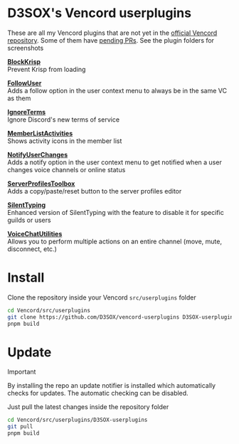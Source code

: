 # D3SOX's Vencord userplugins

These are all my Vencord plugins that are not yet in the [official Vencord repository](https://vencord.dev/plugins#d3sox). Some of them have [pending PRs](https://github.com/Vendicated/Vencord/pulls/d3sox).
See the plugin folders for screenshots

[**BlockKrisp**](./blockKrisp.discordDesktop)  
Prevent Krisp from loading

[**FollowUser**](./followUser)  
Adds a follow option in the user context menu to always be in the same VC as them

[**IgnoreTerms**](./ignoreTerms)  
Ignore Discord's new terms of service

[**MemberListActivities**](./memberListActivities)  
Shows activity icons in the member list

[**NotifyUserChanges**](./notifyUserChanges)  
Adds a notify option in the user context menu to get notified when a user changes voice channels or online status

[**ServerProfilesToolbox**](./serverProfilesToolbox)  
Adds a copy/paste/reset button to the server profiles editor

[**SilentTyping**](./silentTyping)  
Enhanced version of SilentTyping with the feature to disable it for specific guilds or users

[**VoiceChatUtilities**](./voiceChatUtilities)  
Allows you to perform multiple actions on an entire channel (move, mute, disconnect, etc.)


# Install

Clone the repository inside your Vencord `src/userplugins` folder
```bash
cd Vencord/src/userplugins
git clone https://github.com/D3SOX/vencord-userplugins D3SOX-userplugins
pnpm build
````

# Update

> [!IMPORTANT]  
> By installing the repo an update notifier is installed which automatically checks for updates. The automatic checking can be disabled.

Just pull the latest changes inside the repository folder
```bash
cd Vencord/src/userplugins/D3SOX-userplugins
git pull
pnpm build
```
